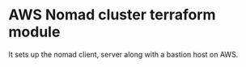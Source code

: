 # AWS Nomad cluster terraform module

It sets up the nomad client, server along with a bastion host on AWS.
